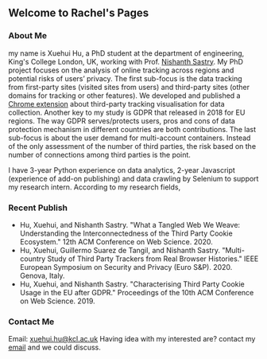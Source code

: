 ## Welcome to Rachel's Pages


### About Me
my name is Xuehui Hu, a PhD student at the department of engineering,  King's College London, UK, working with Prof. [Nishanth Sastry](https://nishrs.github.io). My PhD project focuses on the analysis of online tracking across regions and potential risks of users’ privacy. The first sub-focus is the data tracking from first-party sites (visited sites from users) and third-party sites (other domains for tracking or other features). We developed and published a [Chrome extension](http://bit.ly/2Nmg1Py) about third-party tracking visualisation for data collection. Another key to my study is GDPR that released in 2018 for EU regions. The way GDPR serves/protects users, pros and cons of data protection mechanism in different countries are both contributions. The last sub-focus is about the user demand for multi-account containers. Instead of the only assessment of the number of third parties, the risk based on the number of connections among third parties is the point.


I have 3-year Python experience on data analytics, 2-year Javascript (experience of add-on publishing) and data crawling by Selenium to support my research intern. According to my research fields, 


### Recent Publish


* Hu, Xuehui, and Nishanth Sastry. "What a Tangled Web We Weave: Understanding the Interconnectedness of the Third Party Cookie Ecosystem." 12th ACM Conference on Web Science. 2020. 
* Hu, Xuehui, Guillermo Suarez de Tangil, and Nishanth Sastry. "Multi-country Study of Third Party Trackers from Real Browser Histories." IEEE European Symposium on Security and Privacy (Euro S&P). 2020. Genova, Italy.
* Hu, Xuehui, and Nishanth Sastry. "Characterising Third Party Cookie Usage in the EU after GDPR." Proceedings of the 10th ACM Conference on Web Science. 2019.


### Contact Me

Email: xuehui.hu@kcl.ac.uk
Having idea with my interested are? contact my [email](xuehui.hu@kcl.ac.uk) and we could discuss.
